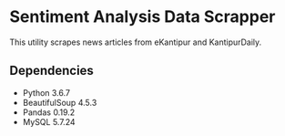 # Sentiment Analysis Data Scrapper
This utility scrapes news articles from eKantipur and KantipurDaily.
## Dependencies
* Python 3.6.7
* BeautifulSoup 4.5.3
* Pandas  0.19.2
* MySQL 5.7.24
